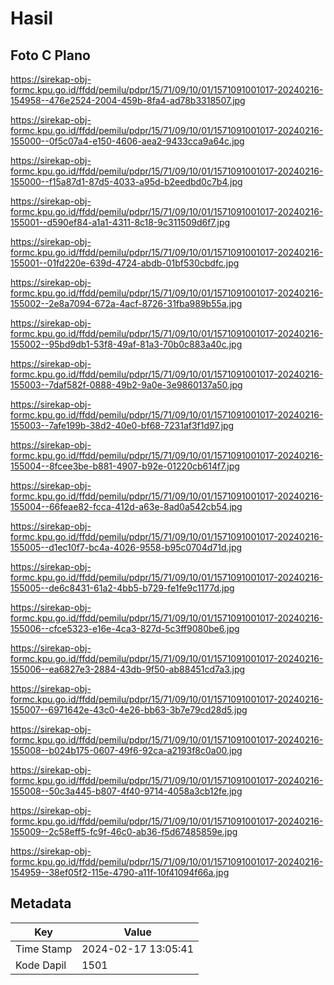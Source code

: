 # Hasil

## Foto C Plano

https://sirekap-obj-formc.kpu.go.id/ffdd/pemilu/pdpr/15/71/09/10/01/1571091001017-20240216-154958--476e2524-2004-459b-8fa4-ad78b3318507.jpg

https://sirekap-obj-formc.kpu.go.id/ffdd/pemilu/pdpr/15/71/09/10/01/1571091001017-20240216-155000--0f5c07a4-e150-4606-aea2-9433cca9a64c.jpg

https://sirekap-obj-formc.kpu.go.id/ffdd/pemilu/pdpr/15/71/09/10/01/1571091001017-20240216-155000--f15a87d1-87d5-4033-a95d-b2eedbd0c7b4.jpg

https://sirekap-obj-formc.kpu.go.id/ffdd/pemilu/pdpr/15/71/09/10/01/1571091001017-20240216-155001--d590ef84-a1a1-4311-8c18-9c311509d6f7.jpg

https://sirekap-obj-formc.kpu.go.id/ffdd/pemilu/pdpr/15/71/09/10/01/1571091001017-20240216-155001--01fd220e-639d-4724-abdb-01bf530cbdfc.jpg

https://sirekap-obj-formc.kpu.go.id/ffdd/pemilu/pdpr/15/71/09/10/01/1571091001017-20240216-155002--2e8a7094-672a-4acf-8726-31fba989b55a.jpg

https://sirekap-obj-formc.kpu.go.id/ffdd/pemilu/pdpr/15/71/09/10/01/1571091001017-20240216-155002--95bd9db1-53f8-49af-81a3-70b0c883a40c.jpg

https://sirekap-obj-formc.kpu.go.id/ffdd/pemilu/pdpr/15/71/09/10/01/1571091001017-20240216-155003--7daf582f-0888-49b2-9a0e-3e9860137a50.jpg

https://sirekap-obj-formc.kpu.go.id/ffdd/pemilu/pdpr/15/71/09/10/01/1571091001017-20240216-155003--7afe199b-38d2-40e0-bf68-7231af3f1d97.jpg

https://sirekap-obj-formc.kpu.go.id/ffdd/pemilu/pdpr/15/71/09/10/01/1571091001017-20240216-155004--8fcee3be-b881-4907-b92e-01220cb614f7.jpg

https://sirekap-obj-formc.kpu.go.id/ffdd/pemilu/pdpr/15/71/09/10/01/1571091001017-20240216-155004--66feae82-fcca-412d-a63e-8ad0a542cb54.jpg

https://sirekap-obj-formc.kpu.go.id/ffdd/pemilu/pdpr/15/71/09/10/01/1571091001017-20240216-155005--d1ec10f7-bc4a-4026-9558-b95c0704d71d.jpg

https://sirekap-obj-formc.kpu.go.id/ffdd/pemilu/pdpr/15/71/09/10/01/1571091001017-20240216-155005--de6c8431-61a2-4bb5-b729-fe1fe9c1177d.jpg

https://sirekap-obj-formc.kpu.go.id/ffdd/pemilu/pdpr/15/71/09/10/01/1571091001017-20240216-155006--cfce5323-e16e-4ca3-827d-5c3ff9080be6.jpg

https://sirekap-obj-formc.kpu.go.id/ffdd/pemilu/pdpr/15/71/09/10/01/1571091001017-20240216-155006--ea6827e3-2884-43db-9f50-ab88451cd7a3.jpg

https://sirekap-obj-formc.kpu.go.id/ffdd/pemilu/pdpr/15/71/09/10/01/1571091001017-20240216-155007--6971642e-43c0-4e26-bb63-3b7e79cd28d5.jpg

https://sirekap-obj-formc.kpu.go.id/ffdd/pemilu/pdpr/15/71/09/10/01/1571091001017-20240216-155008--b024b175-0607-49f6-92ca-a2193f8c0a00.jpg

https://sirekap-obj-formc.kpu.go.id/ffdd/pemilu/pdpr/15/71/09/10/01/1571091001017-20240216-155008--50c3a445-b807-4f40-9714-4058a3cb12fe.jpg

https://sirekap-obj-formc.kpu.go.id/ffdd/pemilu/pdpr/15/71/09/10/01/1571091001017-20240216-155009--2c58eff5-fc9f-46c0-ab36-f5d67485859e.jpg

https://sirekap-obj-formc.kpu.go.id/ffdd/pemilu/pdpr/15/71/09/10/01/1571091001017-20240216-154959--38ef05f2-115e-4790-a11f-10f41094f66a.jpg


## Metadata

| Key        | Value               |
| ---------- | ------------------- |
| Time Stamp | 2024-02-17 13:05:41 |
| Kode Dapil | 1501                |



